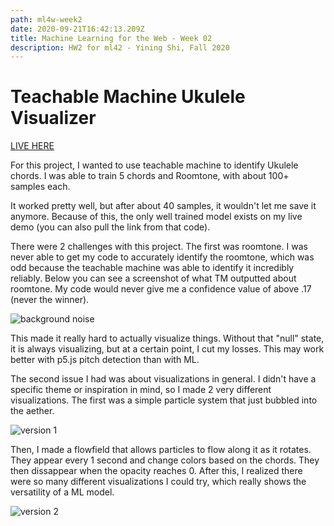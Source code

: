 ```yaml
---
path: ml4w-week2
date: 2020-09-21T16:42:13.209Z
title: Machine Learning for the Web - Week 02
description: HW2 for ml42 - Yining Shi, Fall 2020
---
```

# Teachable Machine Ukulele Visualizer

[LIVE HERE](https://flupc.github.io/ml4w_HW_CDX/Week2/)

For this project, I wanted to use teachable machine to identify Ukulele chords. I was able to train 5 chords and Roomtone, with about 100+ samples each. 

It worked pretty well, but after about 40 samples, it wouldn't let me save it anymore. Because of this, the only well trained model exists on my live demo (you can also pull the link from that code). 

There were 2 challenges with this project. The first was roomtone. I was never able to get my code to accurately identify the roomtone, which was odd because the teachable machine was able to identify it incredibly reliably. Below you can see a screenshot of what TM outputted about roomtone. My code would never give me a confidence value of above .17 (never the winner). 

![background noise](/../assets/ml4w/bgnoise.png)

This made it really hard to actually visualize things. Without that "null" state, it is always visualizing, but at a certain point, I cut my losses. This may work better with p5.js pitch detection than with ML. 

The second issue I had was about visualizations in general. I didn't have a specific theme or inspiration in mind, so I made 2 very different visualizations. The first was a simple particle system that just bubbled into the aether. 

![version 1](/../assets/ml4w/uke_v1.png)

Then, I made a flowfield that allows particles to flow along it as it rotates. They appear every 1 second and change colors based on the chords. They then dissappear when the opacity reaches 0. After this, I realized there were so many different visualizations I could try, which really shows the versatility of a ML model. 

![version 2](/../assets/ml4w/uke_v2.png)